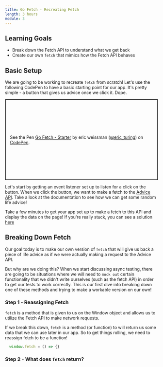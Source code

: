 ```yaml
---
title: Go Fetch - Recreating Fetch
length: 3 hours
module: 3
---
```


## Learning Goals
* Break down the Fetch API to understand what we get back
* Create our own `fetch` that mimics how the Fetch API behaves

## Basic Setup
We are going to be working to recreate `fetch` from scratch! Let's use the following CodePen to have a basic starting point for our app. It's pretty simple - a button that gives us advice once we click it. Dope.

<p class="codepen" data-height="265" data-theme-id="default" data-default-tab="html,result" data-user="eric_turing" data-slug-hash="RwNPJXV" style="height: 265px; box-sizing: border-box; display: flex; align-items: center; justify-content: center; border: 2px solid; margin: 1em 0; padding: 1em;" data-pen-title="Go Fetch - Starter">
  <span>See the Pen <a href="https://codepen.io/eric_turing/pen/RwNPJXV">
  Go Fetch - Starter</a> by eric weissman (<a href="https://codepen.io/eric_turing">@eric_turing</a>)
  on <a href="https://codepen.io">CodePen</a>.</span>
</p>
<script async src="https://static.codepen.io/assets/embed/ei.js"></script>

Let's start by getting an event listener set up to listen for a click on the button. When we click the button, we want to make a fetch to the [Advice API](https://api.adviceslip.com/). Take a look at the documentation to see how we can get some random life advice!

Take a few minutes to get your app set up to make a fetch to this API and display the data on the page! If you're really stuck, you can see a solution [here](./assets/images/go-fetch/basic-setup.png)


## Breaking Down Fetch
Our goal today is to make our own version of `fetch` that will give us back a piece of life advice as if we were actually making a request to the Advice API.

But why are we doing this? When we start discussing async testing, there are going to be situations where we will need to `mock out` certain functionality that we didn't write ourselves (such as the fetch API) in order to get our tests to work correctly. This is our first dive into breaking down one of these methods and trying to make a workable version on our own!

### Step 1 - Reassigning Fetch
`fetch` is a method that is given to us on the Window object and allows us to utilize the Fetch API to make network requests.

If we break this down, `fetch` is a method (or function) to will return us some data that we can use later in our app. So to get things rolling, we need to reassign fetch to be a function!

```js
  window.fetch = () => {}
```

### Step 2 - What does `fetch` return?
